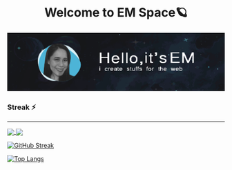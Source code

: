 <h1 align="center"> 
Welcome to EM Space🪐</h1>

<!--##  [![Typing SVG](https://readme-typing-svg.herokuapp.com/?lines=hi,+it's+em;i+create+stuffs+for+the+web)](https://git.io/typing-svg)-->
![EM Signature!](/assets/images/em-signature-pic.png)

<!--
**emborromeo/emborromeo** is a ✨ _special_ ✨ repository because its `README.md` (this file) appears on your GitHub profile.

Here are some ideas to get you started:

- 🔭 I’m currently working on ...
- 🌱 I’m currently learning the mern stack
- 👯 I’m looking to collaborate on ...
- 🤔 I’m looking for help with ...
- 💬 Ask me about ...
- 📫 How to reach me: ...
- 😄 Pronouns: she
- ⚡ Fun fact: ...
-->

### Streak ⚡️
___________________________________________________________________

<a href="https://git.io/streak-stats">
  <img align="center" src="http://github-readme-streak-stats.herokuapp.com?user=emxsapinit&theme=tokyonight&currStreakNum=D8B7FD&currStreakLabel=D8B7FD&sideNums=68DEF8&sideLabels=68DEF8&ring=68DEF8&dates=FABCBA&fire=FABCBA&background=161516" />
</a>
<a href="https://github.com/anuraghazra/convoychat">
  <img align="center" src="https://github-readme-stats.vercel.app/api/top-langs/?username=emxsapinit&layout=compact" />
</a>

[![GitHub Streak](http://github-readme-streak-stats.herokuapp.com?user=emxsapinit&theme=tokyonight&currStreakNum=D8B7FD&currStreakLabel=D8B7FD&sideNums=68DEF8&sideLabels=68DEF8&ring=68DEF8&dates=FABCBA&fire=FABCBA&background=161516)](https://git.io/streak-stats)

[![Top Langs](https://github-readme-stats.vercel.app/api/top-langs/?username=emxsapinit&layout=compact)](https://github.com/anuraghazra/github-readme-stats)

